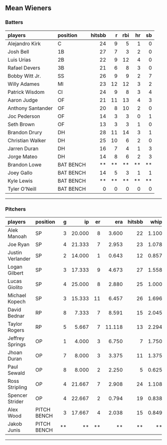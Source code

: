 ## Mean Wieners

### Batters

 
|players           |position  | hitsbb|  r| rbi| hr| sb| 
|:-----------------|:---------|------:|--:|---:|--:|--:| 
|Alejandro Kirk    |C         |     24|  9|   5|  1|  0| 
|Josh Bell         |1B        |     27|  7|   3|  2|  0| 
|Luis Urias        |2B        |     22|  9|  12|  4|  0| 
|Rafael Devers     |3B        |     21|  6|   8|  3|  0| 
|Bobby Witt Jr.    |SS        |     26|  9|   9|  2|  7| 
|Willy Adames      |MI        |     23| 12|  12|  3|  2| 
|Patrick Wisdom    |CI        |     24|  9|   8|  3|  4| 
|Aaron Judge       |OF        |     21| 11|  13|  4|  3| 
|Anthony Santander |OF        |     20|  8|  10|  2|  0| 
|Joc Pederson      |OF        |     14|  3|   3|  0|  1| 
|Seth Brown        |OF        |     13|  3|   3|  1|  0| 
|Brandon Drury     |DH        |     28| 11|  14|  3|  1| 
|Christian Walker  |DH        |     25| 10|   6|  2|  0| 
|Jarren Duran      |DH        |     16|  7|   4|  1|  3| 
|Jorge Mateo       |DH        |     14|  8|   6|  2|  3| 
|Brandon Lowe      |BAT BENCH |     **| **|  **| **| **| 
|Joey Gallo        |BAT BENCH |     14|  5|   3|  1|  1| 
|Kyle Lewis        |BAT BENCH |     **| **|  **| **| **| 
|Tyler O'Neill     |BAT BENCH |      0|  0|   0|  0|  0| 


* * *

### Pitchers

 
|players          |position    |  g|     ip| er|    era| hitsbb|  whip| so|  w| sv| 
|:----------------|:-----------|--:|------:|--:|------:|------:|-----:|--:|--:|--:| 
|Alek Manoah      |SP          |  3| 20.000|  8|  3.600|     22| 1.100| 18|  0|  0| 
|Joe Ryan         |SP          |  4| 21.333|  7|  2.953|     23| 1.078| 14|  1|  0| 
|Justin Verlander |SP          |  2| 14.000|  1|  0.643|     12| 0.857| 14|  2|  0| 
|Logan Gilbert    |SP          |  3| 17.333|  9|  4.673|     27| 1.558| 11|  2|  0| 
|Lucas Giolito    |SP          |  4| 25.000|  8|  2.880|     25| 1.000| 26|  2|  0| 
|Michael Kopech   |SP          |  3| 15.333| 11|  6.457|     26| 1.696| 15|  0|  0| 
|David Bednar     |RP          |  8|  7.333|  7|  8.591|     15| 2.045|  7|  0|  5| 
|Taylor Rogers    |RP          |  5|  5.667|  7| 11.118|     13| 2.294|  7|  0|  2| 
|Jeffrey Springs  |OP          |  1|  4.000|  3|  6.750|      7| 1.750|  5|  0|  0| 
|Jhoan Duran      |OP          |  7|  8.000|  3|  3.375|     11| 1.375|  4|  1|  1| 
|Paul Sewald      |OP          |  8|  8.000|  2|  2.250|      5| 0.625| 15|  0|  6| 
|Ross Stripling   |OP          |  4| 21.667|  7|  2.908|     24| 1.108| 18|  1|  0| 
|Spencer Strider  |OP          |  4| 22.667|  2|  0.794|     19| 0.838| 38|  1|  0| 
|Alex Wood        |PITCH BENCH |  3| 17.667|  4|  2.038|     15| 0.849| 18|  1|  0| 
|Jakob Junis      |PITCH BENCH | **|     **| **|     **|     **|    **| **| **| **| 


* * *


